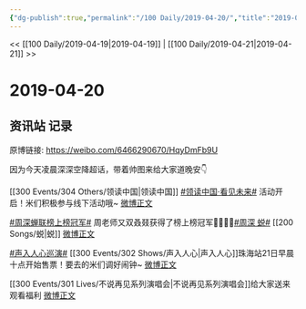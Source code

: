 ```yaml
---
{"dg-publish":true,"permalink":"/100 Daily/2019-04-20/","title":"2019-04-20","created":"2023-03-12T16:30:44.355+08:00","updated":"2023-03-12T16:33:50.607+08:00"}
---
```



<< [[100 Daily/2019-04-19\|2019-04-19]] | [[100 Daily/2019-04-21\|2019-04-21]] >>

# 2019-04-20

## 资讯站 记录

原博链接: https://weibo.com/6466290670/HqyDmFb9U

因为今天凌晨深深空降超话，带着帅图来给大家道晚安👇
[](https://m.weibo.cn/1736988591/4362975689089736)

[[300 Events/304 Others/领读中国\|领读中国]]
[#领读中国·看见未来#](https://s.weibo.com/weibo?q=%23%E9%A2%86%E8%AF%BB%E4%B8%AD%E5%9B%BD%C2%B7%E7%9C%8B%E8%A7%81%E6%9C%AA%E6%9D%A5%23) 活动开启！米们积极参与线下活动哦~
[微博正文](https://m.weibo.cn/6466290670/4363160326089125)

[#周深蝉联榜上榜冠军#](https://s.weibo.com/weibo?q=%23%E5%91%A8%E6%B7%B1%E8%9D%89%E8%81%94%E6%A6%9C%E4%B8%8A%E6%A6%9C%E5%86%A0%E5%86%9B%23) 周老师又双叒叕获得了榜上榜冠军👏🏻👏🏻[#周深 蜕#](https://s.weibo.com/weibo?q=%23%E5%91%A8%E6%B7%B1%20%E8%9C%95%23) [[200 Songs/蜕\|蜕]]
[微博正文](https://m.weibo.cn/6466290670/4363271820115934)

[#声入人心巡演#](https://s.weibo.com/weibo?q=%23%E5%A3%B0%E5%85%A5%E4%BA%BA%E5%BF%83%E5%B7%A1%E6%BC%94%23) [[300 Events/302 Shows/声入人心\|声入人心]]珠海站21日早晨十点开始售票！要去的米们调好闹钟~
[微博正文](https://m.weibo.cn/6466290670/4363275078423887)

[[300 Events/301 Lives/不说再见系列演唱会\|不说再见系列演唱会]]给大家送来观看福利
[微博正文](https://m.weibo.cn/6466290670/4363124011774603)
